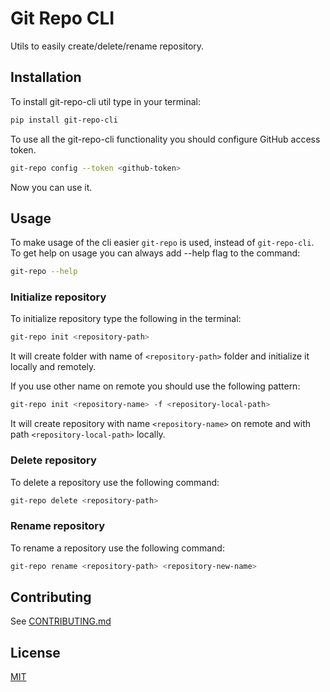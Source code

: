 # Git Repo CLI

Utils to easily create/delete/rename repository.

## Installation

To install git-repo-cli util type in your terminal:

```bash
pip install git-repo-cli
```

To use all the git-repo-cli functionality you should configure GitHub access token.

```bash
git-repo config --token <github-token>
```

Now you can use it.

## Usage

To make usage of the cli easier `git-repo` is used, instead of `git-repo-cli`.
To get help on usage you can always add --help flag to the command:

```bash
git-repo --help
```

### Initialize repository

To initialize repository type the following in the terminal:

```bash
git-repo init <repository-path>
```

It will create folder with name of `<repository-path>` folder and initialize it
locally and remotely.

If you use other name on remote you should use the following pattern:

```bash
git-repo init <repository-name> -f <repository-local-path>
```

It will create repository with name `<repository-name>` on remote and with path `<repository-local-path>` locally.

### Delete repository

To delete a repository use the following command:

```bash
git-repo delete <repository-path>
```

### Rename repository

To rename a repository use the following command:

```bash
git-repo rename <repository-path> <repository-new-name>
```

## Contributing

See [CONTRIBUTING.md](CONTRIBUTING.md)

## License

[MIT](LICENSE.md)

